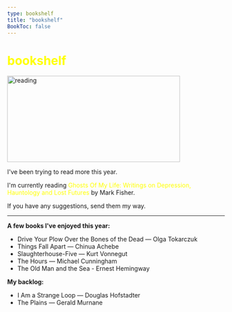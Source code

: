 ```yaml
---
type: bookshelf
title: "bookshelf"
BookToc: false
---
```

# <span style="color: yellow;">bookshelf</span>

<img src="/images/reading.png" width="400" height="200" alt="reading">

I've been trying to read more this year.

I'm currently reading <span style="color: yellow;">Ghosts Of My Life: Writings on Depression, Hauntology and Lost Futures</span> by Mark Fisher.

If you have any suggestions, send them my way.

-----

**A few books I've enjoyed this year:**
- Drive Your Plow Over the Bones of the Dead — Olga Tokarczuk
- Things Fall Apart — Chinua Achebe
- Slaughterhouse-Five — Kurt Vonnegut
- The Hours — Michael Cunningham
- The Old Man and the Sea - Ernest Hemingway

**My backlog:**
- I Am a Strange Loop — Douglas Hofstadter
- The Plains — Gerald Murnane